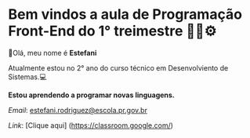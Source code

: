 # Bem vindos a aula de Programação Front-End do 1° treimestre 👩‍💻⚙
 🤚Olá, meu nome é **Estefani**
 
 Atualmente estou no  2° ano do curso técnico em Desenvolviento de Sistemas.💻
 
**Estou aprendendo a programar novas linguagens.**

*Email*: estefani.rodriguez@escola.pr.gov.br

*Link*:
[Clique aqui] (https://classroom.google.com/)


